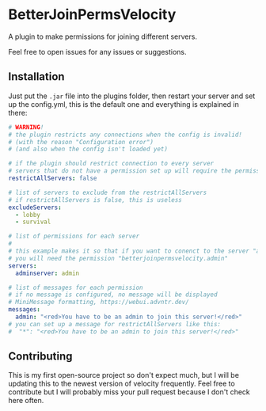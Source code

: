 # BetterJoinPermsVelocity
A plugin to make permissions for joining different servers.

Feel free to open issues for any issues or suggestions.

## Installation
Just put the `.jar` file into the plugins folder, then restart your server and set up the config.yml, this is the default one and everything is explained in there:
```yaml
# WARNING!
# the plugin restricts any connections when the config is invalid!
# (with the reason "Configuration error")
# (and also when the config isn't loaded yet)

# if the plugin should restrict connection to every server
# servers that do not have a permission set up will require the permission "betterjoinpermsvelocity.*"
restrictAllServers: false

# list of servers to exclude from the restrictAllServers
# if restrictAllServers is false, this is useless
excludeServers:
  - lobby
  - survival

# list of permissions for each server
#
# this example makes it so that if you want to conenct to the server "adminserver"
# you will need the permission "betterjoinpermsvelocity.admin"
servers:
  adminserver: admin

# list of messages for each permission
# if no message is configured, no message will be displayed
# MiniMessage formatting, https://webui.advntr.dev/
messages:
  admin: "<red>You have to be an admin to join this server!</red>"
# you can set up a message for restrictAllServers like this:
#  "*": "<red>You have to be an admin to join this server!</red>"
```

## Contributing
This is my first open-source project so don't expect much, but I will be updating this to the newest version of velocity frequently. Feel free to contribute but I will probably miss your pull request because I don't check here often.

